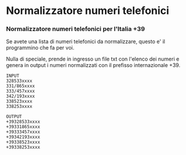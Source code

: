 # Normalizzatore numeri telefonici
### Normalizzatore numeri telefonici per l'Italia +39

Se avete una lista di numeri telefonici da normalizzare, questo e' il programmino che fa per voi.

Nulla di speciale, prende in ingresso un file txt con l'elenco dei numeri e genera in output i numeri normalizzati con il prefisso internazionale +39.

```
INPUT
328533xxxx
331/865xxxx
333/457xxxx
342/193xxxx
338523xxxx
338253xxxx

OUTPUT
+39328533xxxx
+39331865xxxx
+39333457xxxx
+39342193xxxx
+39338523xxxx
+39338253xxxx
```